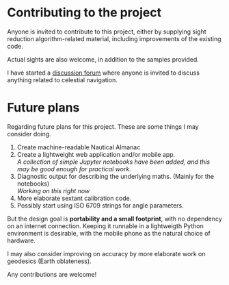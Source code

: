 
# Contributing to the project

Anyone is invited to contribute to this project,
either by supplying sight reduction algorithm-related material,
including improvements of the existing code.

Actual sights are also welcome, in addition to the samples provided.

I have started a [discussion forum](https://github.com/alinnman/celestial-navigation/discussions)
where anyone is invited to discuss anything related to celestial navigation.

# Future plans

Regarding future plans for this project. These are some things I may consider doing.

1. Create machine-readable Nautical Almanac
1. Create a lightweight web application and/or mobile app. <br/>
*A collection of simple Jupyter notebooks have been added, and this may be good enough for practical work.*
1. Diagnostic output for describing the underlying maths.
(Mainly for the notebooks)<br/>
*Working on this right now*
1. More elaborate sextant calibration code.
1. Possibly start using ISO 6709 strings for angle parameters.

But the design goal is **portability and a small footprint**,
with no dependency on an internet connection.
Keeping it runnable in a lightweigth Python environment is desirable,
with the mobile phone as the natural choice of hardware.

I may also consider improving on accuracy by more elaborate work on geodesics
(Earth oblateness).

Any contributions are welcome!
